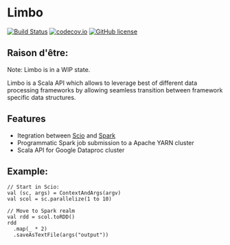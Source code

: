 Limbo
=====

[![Build Status](https://travis-ci.org/ravwojdyla/limbo.svg?branch=master)](https://travis-ci.org/ravwojdyla/limbo)
[![codecov.io](https://codecov.io/github/ravwojdyla/limbo/coverage.svg?branch=master)](https://codecov.io/github/ravwojdyla/limbo?branch=master)
[![GitHub license](https://img.shields.io/github/license/ravwojdyla/limbo.svg)](./LICENSE)

## Raison d'être:

Note: Limbo is in a WIP state.

Limbo is a Scala API which allows to leverage best of different data processing frameworks by
allowing seamless transition between framework specific data structures.

## Features

- Itegration between [Scio](https://github.com/spotify/scio) and [Spark](https://github.com/apache/spark)
- Programmatic Spark job submission to a Apache YARN cluster
- Scala API for Google Dataproc cluster

## Example:

```
// Start in Scio:
val (sc, args) = ContextAndArgs(argv)
val scol = sc.parallelize(1 to 10)

// Move to Spark realm
val rdd = scol.toRDD()
rdd
  .map(_ * 2)
  .saveAsTextFile(args("output"))
```
